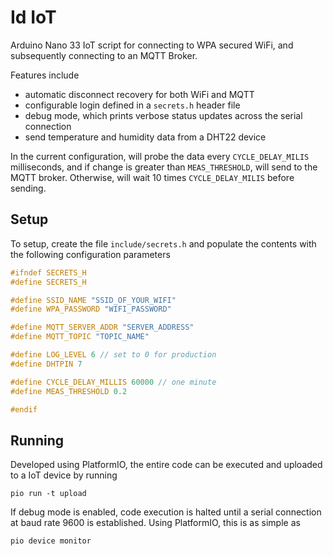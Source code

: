 # Id IoT
Arduino Nano 33 IoT script for connecting to WPA secured WiFi, and subsequently connecting to an MQTT Broker.

Features include

- automatic disconnect recovery for both WiFi and MQTT
- configurable login defined in a `secrets.h` header file
- debug mode, which prints verbose status updates across the serial connection
- send temperature and humidity data from a DHT22 device

In the current configuration, will probe the data every `CYCLE_DELAY_MILIS` milliseconds, and if change is greater than `MEAS_THRESHOLD`, will send to the MQTT broker. Otherwise, will wait 10 times `CYCLE_DELAY_MILIS` before sending.

## Setup
To setup, create the file `include/secrets.h` and populate the contents with the following configuration parameters
```c
#ifndef SECRETS_H
#define SECRETS_H 

#define SSID_NAME "SSID_OF_YOUR_WIFI"
#define WPA_PASSWORD "WIFI_PASSWORD"

#define MQTT_SERVER_ADDR "SERVER_ADDRESS"
#define MQTT_TOPIC "TOPIC_NAME"

#define LOG_LEVEL 6	// set to 0 for production
#define DHTPIN 7

#define CYCLE_DELAY_MILLIS 60000 // one minute
#define MEAS_THRESHOLD 0.2

#endif
```

## Running
Developed using PlatformIO, the entire code can be executed and uploaded to a IoT device by running
```
pio run -t upload
```

If debug mode is enabled, code execution is halted until a serial connection at baud rate 9600 is established. Using PlatformIO, this is as simple as
```
pio device monitor
```
